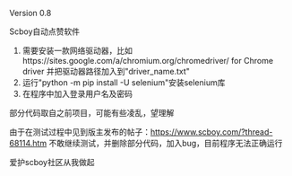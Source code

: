 Version 0.8

Scboy自动点赞软件
1. 需要安装一款网络驱动器，比如https://sites.google.com/a/chromium.org/chromedriver/ for Chrome driver
    并把驱动器路径加入到"driver_name.txt"
2. 运行"python -m pip install -U selenium"安装selenium库
3. 在程序中加入登录用户名及密码

部分代码取自之前项目，可能有些凌乱，望理解

由于在测试过程中见到版主发布的帖子：https://www.scboy.com/?thread-68114.htm
不敢继续测试，并删除部分代码，加入bug，目前程序无法正确运行

爱护scboy社区从我做起
